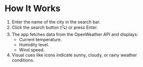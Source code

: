 # How It Works
1. Enter the name of the city in the search bar.
2. Click the search button (🔍) or press Enter.
3. The app fetches data from the OpenWeather API and displays:
   - Current temperature.
   - Humidity level.
   - Wind speed.
4. Visual cues like icons indicate sunny, cloudy, or rainy weather conditions.
